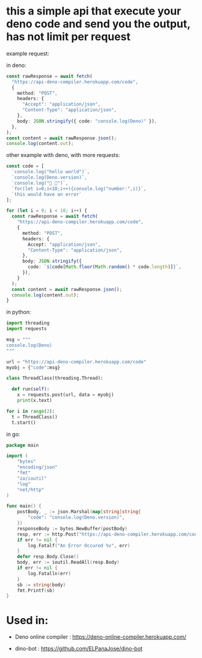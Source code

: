 <h1>this a simple api that execute your deno code and send you the output, has not limit per request</h1>

example request:

in deno:

```ts
const rawResponse = await fetch(
  "https://api-deno-compiler.herokuapp.com/code",
  {
    method: "POST",
    headers: {
      "Accept": "application/json",
      "Content-Type": "application/json",
    },
    body: JSON.stringify({ code: "console.log(Deno)" }),
  },
);
const content = await rawResponse.json();
console.log(content.out);
```

other example with deno, with more requests:

```ts
const code = [
  `console.log("hello world")`,
  `console.log(Deno.version)`,
  `console.log("🍱 🦕")`,
  `for(let i=0;i<10;i++){console.log("number:",i)}`,
  `this would have an error`
];

for (let i = 0; i < 10; i++) {
  const rawResponse = await fetch(
    "https://api-deno-compiler.herokuapp.com/code",
    {
      method: "POST",
      headers: {
        Accept: "application/json",
        "Content-Type": "application/json",
      },
      body: JSON.stringify({
        code: `${code[Math.floor(Math.random() * code.length)]}`,
      }),
    }
  );
  const content = await rawResponse.json();
  console.log(content.out);
}
```

in python:

```py
import threading
import requests

msg = """
console.log(Deno)
"""

url = "https://api-deno-compiler.herokuapp.com/code"
myobj = {"code":msg}

class ThreadClass(threading.Thread):

  def run(self):
    x = requests.post(url, data = myobj)
    print(x.text)

for i in range(2):
  t = ThreadClass()
  t.start()

```

in go:
```go
package main

import (
	"bytes"
	"encoding/json"
	"fmt"
	"io/ioutil"
	"log"
	"net/http"
)

func main() {
	postBody, _ := json.Marshal(map[string]string{
		"code": "console.log(Deno.version)",
	})
	responseBody := bytes.NewBuffer(postBody)
	resp, err := http.Post("https://api-deno-compiler.herokuapp.com/code", "application/json", responseBody)
	if err != nil {
		log.Fatalf("An Error Occured %v", err)
	}
	defer resp.Body.Close()
	body, err := ioutil.ReadAll(resp.Body)
	if err != nil {
		log.Fatalln(err)
	}
	sb := string(body)
	fmt.Printf(sb)
}
```
<h1>Used in:</h1>

- Deno online compiler : https://deno-online-compiler.herokuapp.com/

- dino-bot : https://github.com/ELPanaJose/dino-bot
